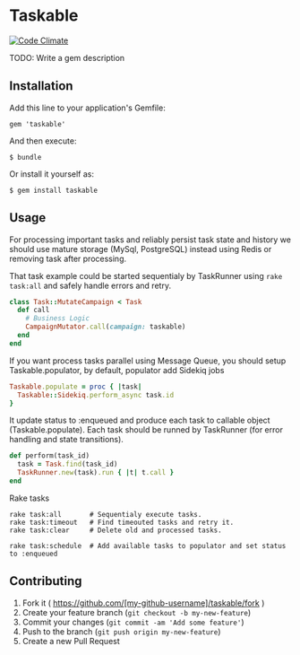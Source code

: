 # Taskable

[![Code Climate](https://codeclimate.com/github/fatum/taskable.png)](https://codeclimate.com/github/fatum/taskable)

TODO: Write a gem description

## Installation

Add this line to your application's Gemfile:

    gem 'taskable'

And then execute:

    $ bundle

Or install it yourself as:

    $ gem install taskable

## Usage

For processing important tasks and reliably persist task state and history we should use mature storage (MySql, PostgreSQL) instead using Redis or removing task after processing.

That task example could be started sequentialy by TaskRunner using `rake task:all` and safely handle errors and retry.

```ruby
class Task::MutateCampaign < Task
  def call
    # Business Logic
    CampaignMutator.call(campaign: taskable)
  end
end

```

If you want process tasks parallel using Message Queue, you should setup Taskable.populator, by default, populator add Sidekiq jobs

```ruby
Taskable.populate = proc { |task|
  Taskable::Sidekiq.perform_async task.id
}
```

It update status to :enqueued and produce each task to callable object (Taskable.populate).
Each task should be runned by TaskRunner (for error handling and state transitions).

```ruby
def perform(task_id)
  task = Task.find(task_id)
  TaskRunner.new(task).run { |t| t.call }
end
```

Rake tasks

```
rake task:all       # Sequentialy execute tasks.
rake task:timeout   # Find timeouted tasks and retry it.
rake task:clear     # Delete old and processed tasks.

rake task:schedule  # Add available tasks to populator and set status to :enqueued
```

## Contributing

1. Fork it ( https://github.com/[my-github-username]/taskable/fork )
2. Create your feature branch (`git checkout -b my-new-feature`)
3. Commit your changes (`git commit -am 'Add some feature'`)
4. Push to the branch (`git push origin my-new-feature`)
5. Create a new Pull Request
